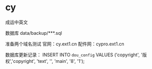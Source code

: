 # cy
成运中英文


数据库
data/backup/***.sql

准备两个域名测试
官网：cy.ext1.cn
配件网：cypro.ext1.cn


数据库更新记录：
INSERT INTO `dou_config` VALUES ('copyright', '版权','copyright', 'text', '', 'main', '8', '1');
